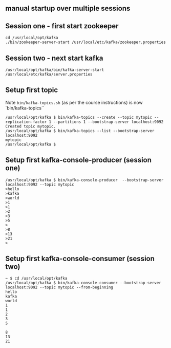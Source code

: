 ## manual startup over multiple sessions

## Session one - first start zookeeper

```
cd /usr/local/opt/kafka        
./bin/zookeeper-server-start /usr/local/etc/kafka/zookeeper.properties 
```

## Session two - next start kafka

```
/usr/local/opt/kafka/bin/kafka-server-start /usr/local/etc/kafka/server.properties
```


## Setup first topic

Note `bin/kafka-topics.sh` (as per the course instructions) is now `bin/kafka-topics``

```
/usr/local/opt/kafka $ bin/kafka-topics --create --topic mytopic --replication-factor 1 --partitions 1 --bootstrap-server localhost:9092
Created topic mytopic.
/usr/local/opt/kafka $ bin/kafka-topics --list --bootstrap-server localhost:9092
mytopic
/usr/local/opt/kafka $
```


## Setup first kafka-console-producer (session one)

```
/usr/local/opt/kafka $ bin/kafka-console-producer  --bootstrap-server localhost:9092 --topic mytopic
>hello
>kafka
>world
>1
>1
>2
>3
>5
>
>8
>13
>21
>
```


## Setup first kafka-console-consumer (session two)

```
~ $ cd /usr/local/opt/kafka
/usr/local/opt/kafka $ bin/kafka-console-consumer --bootstrap-server localhost:9092 --topic mytopic --from-beginning
hello
kafka
world
1
1
2
3
5

8
13
21

```
